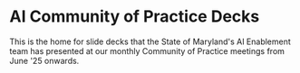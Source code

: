 # AI Community of Practice Decks
This is the home for slide decks that the State of Maryland's AI Enablement team has presented at our monthly Community of Practice meetings from June '25 onwards. 
